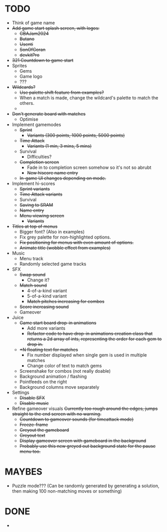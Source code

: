 # TODO
* Think of game name
* ~~Add game start splash screen, with logos:~~
    * ~~GBAJam2024~~
    * ~~Butano~~
    * ~~Usenti~~
    * ~~SonOfGoran~~
    * ~~devkitPro~~
* ~~321 Countdown to game start~~
* Sprites
    * Gems
    * Game logo
    * ???
* ~~Wildcards?~~
    * ~~Use palette shift feature from examples?~~
    * When a match is made, change the wildcard's palette to match the others.
    * 
* ~~Don't generate board with matches~~
    * Optimise
* Implement gamemodes
    * ~~Sprint~~
        * ~~Variants (300 points, 1000 points, 5000 points)~~
    * ~~Time Attack~~
        * ~~Variants (1 min, 3 mins, 5 mins)~~
    * Survival
        * Difficulties?
    * ~~Completion screen~~
        * Fade in to completion screen somehow so it's not so abrubt
        * ~~New hiscore name entry~~
    * ~~In-game UI changes depending on mode.~~
* Implement hi-scores
    * ~~Sprint variants~~
    * ~~Time Attack variants~~
    * Survival
    * ~~Saving to SRAM~~
    * ~~Name entry~~
    * ~~Menu viewing screen~~
        * ~~Variants~~
* ~~Titles at top of menus~~
    * Bigger font? (Also in examples)
    * Fix grey palette for non-highlighted options.
    * ~~Fix positioning for menus with even amount of options.~~
    * ~~Animate title (wobble effect from examples)~~
* Music
    * Menu track
    * Randomly selected game tracks
* SFX
    * ~~Swap sound~~
        * Change it?
    * ~~Match sound~~
        * 4-of-a-kind variant
        * 5-of-a-kind variant
        * ~~Match pitches increasing for combos~~
    * ~~Score increasing sound~~
    * Gameover
* Juice
    * ~~Game start board drop-in animations~~
        * Add more variants
        * ~~Refactor code to have drop-in animations creation class that returns a 2d array of ints, representing the order for each gem to drop in.~~
    * ~~+N floating text for matches~~
        * Fix number displayed when single gem is used in multiple matches
        * Change color of text to match gems
    * Screenshake for combos (not really doable)
    * Background animation / flashing
    * Pointfeeds on the right
    * Background columns move separately
* Settings
    * ~~Disable SFX~~
    * ~~Disable music~~
* Refine gameover visuals
    ~~Currently too rough around the edges, jumps straight to the end screen with no warning.~~
    * ~~Countdown to gameover sounds (for timeattack mode)~~
    * ~~Freeze-frame~~
    * ~~Greyout the gameboard~~
    * ~~Greyout text~~
    * ~~Display gameover screen with gameboard in the background~~
    * ~~Probably use this new greyed out background state for the pause menu too.~~

# MAYBES
* Puzzle mode??? (Can be randomly generated by generating a solution, then making 100 non-matching moves or something)

# DONE
* 